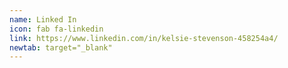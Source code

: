```yaml
---
name: Linked In
icon: fab fa-linkedin
link: https://www.linkedin.com/in/kelsie-stevenson-458254a4/
newtab: target="_blank"
---
```

